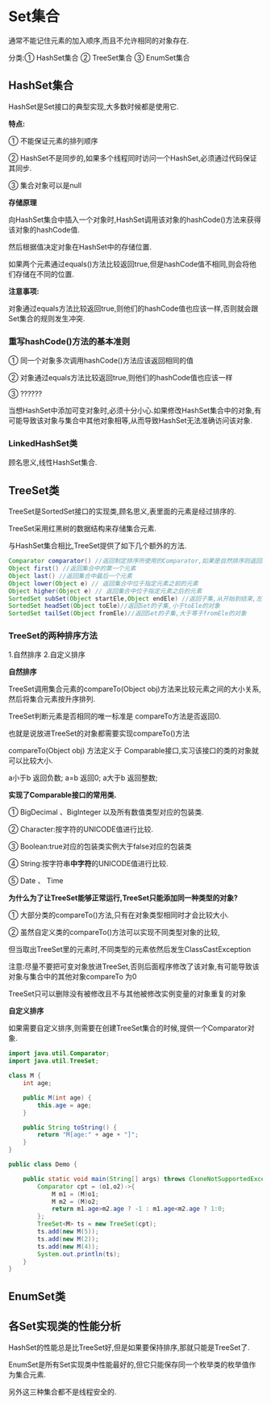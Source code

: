 # Set集合

通常不能记住元素的加入顺序,而且不允许相同的对象存在.

分类:① HashSet集合 ② TreeSet集合 ③ EnumSet集合

## HashSet集合

HashSet是Set接口的典型实现,大多数时候都是使用它.

**特点:**

① 不能保证元素的排列顺序

② HashSet不是同步的,如果多个线程同时访问一个HashSet,必须通过代码保证其同步.

③ 集合对象可以是null

**存储原理**

向HashSet集合中插入一个对象时,HashSet调用该对象的hashCode()方法来获得该对象的hashCode值.

然后根据值决定对象在HashSet中的存储位置.

如果两个元素通过equals()方法比较返回true,但是hashCode值不相同,则会将他们存储在不同的位置.

**注意事项:**

对象通过equals方法比较返回true,则他们的hashCode值也应该一样,否则就会跟Set集合的规则发生冲突.

### 重写hashCode()方法的基本准则

① 同一个对象多次调用hashCode()方法应该返回相同的值

② 对象通过equals方法比较返回true,则他们的hashCode值也应该一样

③ ??????

当想HashSet中添加可变对象时,必须十分小心.如果修改HashSet集合中的对象,有可能导致该对象与集合中其他对象相等,从而导致HashSet无法准确访问该对象.

### LinkedHashSet类

顾名思义,线性HashSet集合.

## TreeSet类

TreeSet是SortedSet接口的实现类,顾名思义,表里面的元素是经过排序的.

TreeSet采用红黑树的数据结构来存储集合元素.

与HashSet集合相比,TreeSet提供了如下几个额外的方法.

```java
Comparator comparator() //返回制定排序所使用的Comparator,如果是自然排序则返回null
Object first() //返回集合中的第一个元素
Object last() //返回集合中最后一个元素
Object lower(Object e) // 返回集合中位于指定元素之前的元素
Object higher(Object e) // 返回集合中位于指定元素之后的元素
SortedSet subSet(Object startEle,Object endEle) //返回子集,从开始到结束,左开右闭
SortedSet headSet(Object toEle)//返回Set的子集,小于toEle的对象
SortedSet tailSet(Object fromEle)//返回Set的子集,大于等于fromEle的对象
```

### TreeSet的两种排序方法

1.自然排序 2.自定义排序

**自然排序**

TreeSet调用集合元素的compareTo(Object obj)方法来比较元素之间的大小关系,然后将集合元素按升序排列.

TreeSet判断元素是否相同的唯一标准是 compareTo方法是否返回0.

也就是说放进TreeSet的对象都需要实现compareTo()方法

compareTo(Object obj) 方法定义于 Comparable接口,实习该接口的类的对象就可以比较大小.

a小于b 返回负数;  a=b 返回0; a大于b 返回整数;

**实现了Comparable接口的常用类.**

① BigDecimal 、BigInteger 以及所有数值类型对应的包装类.

② Character:按字符的UNICODE值进行比较.

③ Boolean:true对应的包装类实例大于false对应的包装类

④ String:按字符串**中字符**的UNICODE值进行比较.

⑤ Date 、 Time

**为什么为了让TreeSet能够正常运行,TreeSet只能添加同一种类型的对象?**

① 大部分类的compareTo()方法,只有在对象类型相同时才会比较大小.

② 虽然自定义类的compareTo()方法可以实现不同类型对象的比较,

但当取出TreeSet里的元素时,不同类型的元素依然后发生ClassCastException

注意:尽量不要把可变对象放进TreeSet,否则后面程序修改了该对象,有可能导致该对象与集合中的其他对象compareTo 为0

TreeSet只可以删除没有被修改且不与其他被修改实例变量的对象重复的对象

**自定义排序**

如果需要自定义排序,则需要在创建TreeSet集合的时候,提供一个Comparator对象.

```java
import java.util.Comparator;
import java.util.TreeSet;

class M {
	int age;

	public M(int age) {
		this.age = age;
	}

	public String toString() {
		return "M[age:" + age + "]";
	}
}

public class Demo {

	public static void main(String[] args) throws CloneNotSupportedException {
		Comparator cpt = (o1,o2)->{
			M m1 = (M)o1;
			M m2 = (M)o2;
			return m1.age>m2.age ? -1 : m1.age<m2.age ? 1:0;
		};
		TreeSet<M> ts = new TreeSet(cpt);
		ts.add(new M(5));
		ts.add(new M(2));
		ts.add(new M(4));
		System.out.println(ts);
	}
}
```

## EnumSet类



## 各Set实现类的性能分析

HashSet的性能总是比TreeSet好,但是如果要保持排序,那就只能是TreeSet了.

EnumSet是所有Set实现类中性能最好的,但它只能保存同一个枚举类的枚举值作为集合元素.

另外这三种集合都不是线程安全的.









